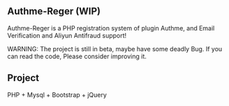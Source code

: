 ## Authme-Reger (WIP)

Authme-Reger is a PHP registration system of plugin Authme, and Email Verification and Aliyun Antifraud support!

WARNING: The project is still in beta, maybe have some deadly Bug. If you can read the code, Please consider improving it.

## Project

PHP + Mysql + Bootstrap + jQuery

